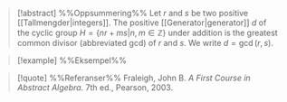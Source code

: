 
> [!abstract] %%Oppsummering%%
> Let $r$ and $s$ be two positive [[Tallmengder|integers]]. The positive [[Generator|generator]] $d$ of the cyclic group $H =\{nr +ms| n,m \in \mathbb{Z}\}$ under addition is the greatest common divisor (abbreviated gcd) of $r$ and $s$. We write $d =\gcd(r,s)$.

> [!example] %%Eksempel%%
> 

> [!quote] %%Referanser%%
> Fraleigh, John B. _A First Course in Abstract Algebra_. 7th ed., Pearson, 2003.